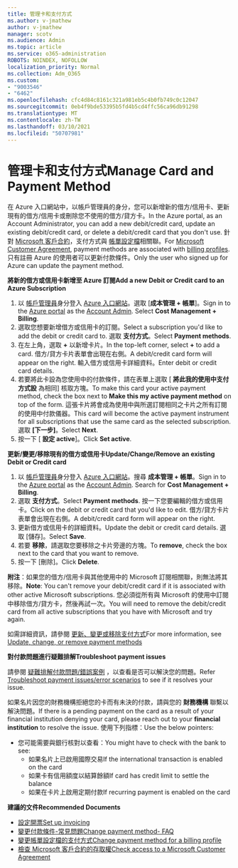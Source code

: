 ```yaml
---
title: 管理卡和支付方式
ms.author: v-jmathew
author: v-jmathew
manager: scotv
ms.audience: Admin
ms.topic: article
ms.service: o365-administration
ROBOTS: NOINDEX, NOFOLLOW
localization_priority: Normal
ms.collection: Adm_O365
ms.custom:
- "9003546"
- "6462"
ms.openlocfilehash: cfc4d84c8161c321a981eb5c4b0fb749c0c12047
ms.sourcegitcommit: 0eb4f9bde53395b5fd4b5cd4ffc56ca96db91298
ms.translationtype: MT
ms.contentlocale: zh-TW
ms.lasthandoff: 03/10/2021
ms.locfileid: "50707981"
---
```

# <a name="manage-card-and-payment-method"></a><span data-ttu-id="19921-102">管理卡和支付方式</span><span class="sxs-lookup"><span data-stu-id="19921-102">Manage Card and Payment Method</span></span>

<span data-ttu-id="19921-103">在 Azure 入口網站中，以帳戶管理員的身分，您可以新增新的借方/信用卡、更新現有的借方/信用卡或刪除您不使用的借方/貸方卡。</span><span class="sxs-lookup"><span data-stu-id="19921-103">In the Azure portal, as an Account Administrator, you can add a new debit/credit card, update an existing debit/credit card, or delete a debit/credit card that you don't use.</span></span> <span data-ttu-id="19921-104">針對 [Microsoft 客戶合約](https://docs.microsoft.com/azure/billing/billing-how-to-change-credit-card?WT.mc_id=Portal-Microsoft_Azure_Support#check-access-to-a-microsoft-customer-agreement)，支付方式與 [帳單設定檔](https://docs.microsoft.com/azure/billing/billing-how-to-change-credit-card?WT.mc_id=Portal-Microsoft_Azure_Support#change-payment-method-for-a-billing-profile)相關聯。</span><span class="sxs-lookup"><span data-stu-id="19921-104">For [Microsoft Customer Agreement](https://docs.microsoft.com/azure/billing/billing-how-to-change-credit-card?WT.mc_id=Portal-Microsoft_Azure_Support#check-access-to-a-microsoft-customer-agreement), payment methods are associated with [billing profiles](https://docs.microsoft.com/azure/billing/billing-how-to-change-credit-card?WT.mc_id=Portal-Microsoft_Azure_Support#change-payment-method-for-a-billing-profile).</span></span> <span data-ttu-id="19921-105">只有註冊 Azure 的使用者可以更新付款條件。</span><span class="sxs-lookup"><span data-stu-id="19921-105">Only the user who signed up for Azure can update the payment method.</span></span>

<span data-ttu-id="19921-106">**將新的借方或信用卡新增至 Azure 訂閱**</span><span class="sxs-lookup"><span data-stu-id="19921-106">**Add a new Debit or Credit card to an Azure Subscription**</span></span>

1. <span data-ttu-id="19921-107">以 [帳戶管理員](https://docs.microsoft.com/azure/cost-management-billing/manage/billing-subscription-transfer?WT.mc_id=Portal-Microsoft_Azure_Support#whoisaa)身分登入 [Azure 入口網站](https://ms.portal.azure.com/)。選取 [**成本管理 + 帳單**]。</span><span class="sxs-lookup"><span data-stu-id="19921-107">Sign in to the [Azure portal](https://ms.portal.azure.com/) as the [Account Admin](https://docs.microsoft.com/azure/cost-management-billing/manage/billing-subscription-transfer?WT.mc_id=Portal-Microsoft_Azure_Support#whoisaa). Select **Cost Management + Billing**.</span></span>
2. <span data-ttu-id="19921-108">選取您想要新增借方或信用卡的訂閱。</span><span class="sxs-lookup"><span data-stu-id="19921-108">Select a subscription you'd like to add the debit or credit card to.</span></span> <span data-ttu-id="19921-109">選取 **支付方式**。</span><span class="sxs-lookup"><span data-stu-id="19921-109">Select **Payment methods**.</span></span>
3. <span data-ttu-id="19921-110">在左上角，選取 **+** 以新增卡片。</span><span class="sxs-lookup"><span data-stu-id="19921-110">In the top-left corner, select **+** to add a card.</span></span> <span data-ttu-id="19921-111">借方/貸方卡片表單會出現在右側。</span><span class="sxs-lookup"><span data-stu-id="19921-111">A debit/credit card form will appear on the right.</span></span> <span data-ttu-id="19921-112">輸入借方或信用卡詳細資料。</span><span class="sxs-lookup"><span data-stu-id="19921-112">Enter debit or credit card details.</span></span>
4. <span data-ttu-id="19921-113">若要將此卡設為您使用中的付款條件，請在表單上選取 [ **將此我的使用中支付方式設** 為相同] 核取方塊。</span><span class="sxs-lookup"><span data-stu-id="19921-113">To make this card your active payment method, check the box next to **Make this my active payment method** on top of the form.</span></span> <span data-ttu-id="19921-114">這張卡片將會成為使用中與所選訂閱相同之卡片之所有訂閱的使用中付款儀器。</span><span class="sxs-lookup"><span data-stu-id="19921-114">This card will become the active payment instrument for all subscriptions that use the same card as the selected subscription.</span></span> <span data-ttu-id="19921-115">選取 **[下一步]**。</span><span class="sxs-lookup"><span data-stu-id="19921-115">Select **Next**.</span></span>
5. <span data-ttu-id="19921-116">按一下 [ **設定 active**]。</span><span class="sxs-lookup"><span data-stu-id="19921-116">Click **Set active**.</span></span> 
 
<span data-ttu-id="19921-117">**更新/變更/移除現有的借方或信用卡**</span><span class="sxs-lookup"><span data-stu-id="19921-117">**Update/Change/Remove an existing Debit or Credit card**</span></span>

1.  <span data-ttu-id="19921-118">以 [帳戶管理員](https://docs.microsoft.com/azure/billing/billing-subscription-transfer?WT.mc_id=Portal-Microsoft_Azure_Support#whoisaa)身分登入 [Azure 入口網站](https://portal.azure.com/)。搜尋 **成本管理 + 帳單**。</span><span class="sxs-lookup"><span data-stu-id="19921-118">Sign in to the [Azure portal](https://portal.azure.com/) as the [Account Admin](https://docs.microsoft.com/azure/billing/billing-subscription-transfer?WT.mc_id=Portal-Microsoft_Azure_Support#whoisaa). Search for **Cost Management + Billing**.</span></span>
2.  <span data-ttu-id="19921-119">選取 **支付方式**。</span><span class="sxs-lookup"><span data-stu-id="19921-119">Select **Payment methods**.</span></span> <span data-ttu-id="19921-120">按一下您要編輯的借方或信用卡。</span><span class="sxs-lookup"><span data-stu-id="19921-120">Click on the debit or credit card that you'd like to edit.</span></span> <span data-ttu-id="19921-121">借方/貸方卡片表單會出現在右側。</span><span class="sxs-lookup"><span data-stu-id="19921-121">A debit/credit card form will appear on the right.</span></span>
3.  <span data-ttu-id="19921-122">更新借方或信用卡的詳細資料。</span><span class="sxs-lookup"><span data-stu-id="19921-122">Update the debit or credit card details.</span></span> <span data-ttu-id="19921-123">選取 [儲存]。</span><span class="sxs-lookup"><span data-stu-id="19921-123">Select **Save**.</span></span>
4.  <span data-ttu-id="19921-124">若要 **移除**，請選取您要移除之卡片旁邊的方塊。</span><span class="sxs-lookup"><span data-stu-id="19921-124">To **remove**, check the box next to the card that you want to remove.</span></span>
5.  <span data-ttu-id="19921-125">按一下 [刪除]。</span><span class="sxs-lookup"><span data-stu-id="19921-125">Click **Delete**.</span></span>

<span data-ttu-id="19921-126">**附注**：如果您的借方/信用卡與其他使用中的 Microsoft 訂閱相關聯，則無法將其移除。</span><span class="sxs-lookup"><span data-stu-id="19921-126">**Note**: You can't remove your debit/credit card if it is associated with other active Microsoft subscriptions.</span></span> <span data-ttu-id="19921-127">您必須從所有與 Microsoft 的使用中訂閱中移除借方/貸方卡，然後再試一次。</span><span class="sxs-lookup"><span data-stu-id="19921-127">You will need to remove the debit/credit card from all active subscriptions that you have with Microsoft and try again.</span></span>

<span data-ttu-id="19921-128">如需詳細資訊，請參閱 [更新、變更或移除支付方式](https://docs.microsoft.com/azure/billing/billing-how-to-change-credit-card?WT.mc_id=Portal-Microsoft_Azure_Support)</span><span class="sxs-lookup"><span data-stu-id="19921-128">For more information, see [Update, change, or remove payment methods](https://docs.microsoft.com/azure/billing/billing-how-to-change-credit-card?WT.mc_id=Portal-Microsoft_Azure_Support)</span></span>

<span data-ttu-id="19921-129">**對付款問題進行疑難排解**</span><span class="sxs-lookup"><span data-stu-id="19921-129">**Troubleshoot payment issues**</span></span>

<span data-ttu-id="19921-130">請參閱 [疑難排解付款問題/錯誤案例](https://docs.microsoft.com/azure/cost-management-billing/manage/billing-troubleshoot-azure-payment-issues) ，以查看是否可以解決您的問題。</span><span class="sxs-lookup"><span data-stu-id="19921-130">Refer [Troubleshoot payment issues/error scenarios](https://docs.microsoft.com/azure/cost-management-billing/manage/billing-troubleshoot-azure-payment-issues) to see if it resolves your issue.</span></span>

<span data-ttu-id="19921-131">如果名片因您的財務機構拒絕您的卡而有未決的付款，請與您的 **財務機構** 聯繫以解決問題。</span><span class="sxs-lookup"><span data-stu-id="19921-131">If there is a pending payment on the card as a result of your financial institution denying your card, please reach out to your **financial institution** to resolve the issue.</span></span> <span data-ttu-id="19921-132">使用下列指標：</span><span class="sxs-lookup"><span data-stu-id="19921-132">Use the below pointers:</span></span>

- <span data-ttu-id="19921-133">您可能需要與銀行核對以查看：</span><span class="sxs-lookup"><span data-stu-id="19921-133">You might have to check with the bank to see:</span></span> 
    - <span data-ttu-id="19921-134">如果名片上已啟用國際交易</span><span class="sxs-lookup"><span data-stu-id="19921-134">If the international transaction is enabled on the card</span></span>
    - <span data-ttu-id="19921-135">如果卡有信用額度以結算餘額</span><span class="sxs-lookup"><span data-stu-id="19921-135">If card has credit limit to settle the balance</span></span>
    - <span data-ttu-id="19921-136">如果在卡片上啟用定期付款</span><span class="sxs-lookup"><span data-stu-id="19921-136">If recurring payment is enabled on the card</span></span>

<span data-ttu-id="19921-137">**建議的文件**</span><span class="sxs-lookup"><span data-stu-id="19921-137">**Recommended Documents**</span></span>

- [<span data-ttu-id="19921-138">設定開票</span><span class="sxs-lookup"><span data-stu-id="19921-138">Set up invoicing</span></span>](https://docs.microsoft.com/azure/cost-management-billing/manage/pay-by-invoice)
- [<span data-ttu-id="19921-139">變更付款條件-常見問題</span><span class="sxs-lookup"><span data-stu-id="19921-139">Change payment method- FAQ</span></span>](https://docs.microsoft.com/azure/cost-management-billing/manage/change-credit-card?WT.mc_id=Portal-Microsoft_Azure_Support#frequently-asked-questions)
- [<span data-ttu-id="19921-140">變更帳單設定檔的支付方式</span><span class="sxs-lookup"><span data-stu-id="19921-140">Change payment method for a billing profile</span></span>](https://docs.microsoft.com/azure/cost-management-billing/manage/change-credit-card?WT.mc_id=Portal-Microsoft_Azure_Support#change-payment-method-for-a-billing-profile)
- [<span data-ttu-id="19921-141">檢查 Microsoft 客戶合約的存取權</span><span class="sxs-lookup"><span data-stu-id="19921-141">Check access to a Microsoft Customer Agreement</span></span>](https://docs.microsoft.com/azure/cost-management-billing/manage/change-credit-card?WT.mc_id=Portal-Microsoft_Azure_Support#check-access-to-a-microsoft-customer-agreement)
